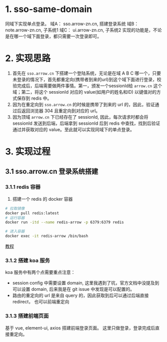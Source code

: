 # 1. sso-same-domain
同域下实现单点登录。
域A： sso.arrow-zn.cn, 搭建登录系统
域B： note.arrow-zn.cn,  子系统1
域C： ui.arrow-zn.cn,   子系统2
实现的功能是，不论是在哪一个域下面登录，都只需要一次登录即可。
# 2. 实现思路
1. 首先在 `sso.arrow.cn` 下搭建一个登陆系统，无论是在域 A B C 哪一个，只要未登录的情况下，首先都重定向(携带者到来的url)到这个域下面进行登录，校验完成后，后端需要做两件事情。第一，颁发一个sessionId给 `arrow.cn` 这个域；第二，将这个 sessionId 对应的 value(如用户的姓名和ID) 以键值对的方式保存到 redis 中。
2. 因为在重定向到 `sso.arrow.cn` 的时候是携带了到来的 url 的，因此，验证通过后返回浏览器 304 且重定向到对应的 url。
3. 因为顶域 `arrow.cn` 下已经存在了 sessionId, 因此，每次请求时都会将 sessionId 发送到后端，后端拿到 sessionId 后到 redis 中查找，找到后验证通过并获取对应的 value。至此就可以实现同域下的单点登录。

# 3. 实现过程
## 3.1 sso.arrow.cn  登录系统搭建
### 3.1.1 redis 容器
1. 搭建一个 redis 的 docker 容器
```sh
# 拉取镜像
docker pull redis:latest
# 运行容器
docker run -itd --name redis-arrow -p 6379:6379 redis

# 进入容器
docker exec -it redis-arrow /bin/bash
```
[教程](https://www.runoob.com/docker/docker-install-redis.html)

### 3.1.2 搭建 koa 服务
koa 服务中有两个点需要重点注意：
- session config 中需要设置 domain, 这里我遇到了坑，官方文档中没提及到可以设置 domain, 后来我是在 git issue 中发现是可以配置的。
- 路由的重定向的 url 是来自 query 的，因此获取到后可以通过后端直接 redirect， 也可以前端重定向

### 3.1.3 搭建前端页面
基于 vue, element-ui, axios 搭建前端登录页面。
这里只做登录，登录完成后直接重定向。